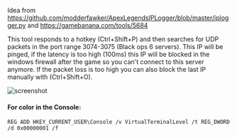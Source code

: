 Idea from https://github.com/modderfawker/ApexLegendsIPLogger/blob/master/iplogger.py and https://gamebanana.com/tools/5684

This tool responds to a hotkey (Ctrl+Shift+P) and then searches for UDP packets in the port range 3074-3075 (Black ops 6 servers).
This IP will be pinged, if the latency is too high (100ms) this IP will be blocked in the windows firewall after the game so you can't connect to this server anymore.
If the packet loss is too high you can also block the last IP manually with (Ctrl+Shift+O).

![screenshot](https://i.imgur.com/fHYvVJH.png)

#### For color in the Console:
`REG ADD HKEY_CURRENT_USER\Console /v VirtualTerminalLevel /t REG_DWORD /d 0x00000001 /f`
